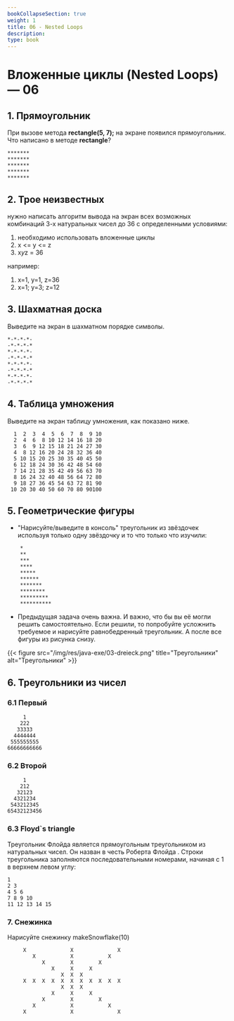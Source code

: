 ```yaml
---
bookCollapseSection: true
weight: 1
title: 06 - Nested Loops 
description: 
type: book 
---
```


# Вложенные циклы (Nested Loops)  — 06

## 1. Прямоугольник

При вызове метода **rectangle(5, 7);** на экране появился прямоугольник. Что написано в методе **rectangle**?

```code
*******
*******
*******
*******
*******
```

## 2. Трое неизвестных

нужно написать алгоритм вывода на экран всех возможных комбинаций 3-х натуральных чисел до 36 с определенными условиями:

1) необходимо использовать вложенные циклы
2) x <= y <= z
3) x*y*z = 36

например: 
1) x=1, y=1, z=36
2) x=1; y=3; z=12

## 3. Шахматная доска

Выведите на экран в шахматном порядке символы.

```code
*-*-*-*-
-*-*-*-*
*-*-*-*-
-*-*-*-*
*-*-*-*-
-*-*-*-*
*-*-*-*-
-*-*-*-*
```

## 4. Таблица умножения

Выведите на экран таблицу умножения, как показано ниже.

```code
  1  2  3  4  5  6  7  8  9 10
  2  4  6  8 10 12 14 16 18 20
  3  6  9 12 15 18 21 24 27 30
  4  8 12 16 20 24 28 32 36 40
  5 10 15 20 25 30 35 40 45 50
  6 12 18 24 30 36 42 48 54 60
  7 14 21 28 35 42 49 56 63 70
  8 16 24 32 40 48 56 64 72 80
  9 18 27 36 45 54 63 72 81 90
 10 20 30 40 50 60 70 80 90100
```

## 5. Геометрические фигуры

- "Нарисуйте/выведите в консоль" треугольник из звёздочек используя только одну звёздочку и то что только что изучили:
```code
    *
    **
    ***
    ****
    *****
    ******
    *******
    ********
    *********
    **********
```

- Предыдущая задача очень важна. И важно, что бы вы её могли решить самостоятельно. Если решили, то попробуйте усложнить требуемое и нарисуйте равнобедренный треугольник. А после все фигуры из рисунка снизу.

{{< figure src="/img/res/java-exe/03-dreieck.png" title="Треугольники" alt="Треугольники" >}}

## 6. Треугольники из чисел

### 6.1 Первый
```code
     1
    222
   33333
  4444444
 555555555
66666666666
```

### 6.2 Второй

```code
     1
    212
   32123
  4321234
 543212345
65432123456
```

### 6.3 Floyd`s triangle

Треугольник Флойда является прямоугольным треугольником из натуральных чисел. Он назван в честь Роберта Флойда . Строки треугольника заполняются последовательными номерами, начиная с 1 в верхнем левом углу:

```code
1
2 3
4 5 6
7 8 9 10
11 12 13 14 15  
```

### 7. Снежинка

Нарисуйте снежинку makeSnowflake(10)

```code
     X              X              X 
        X           X           X    
           X        X        X       
              X     X     X          
                 X  X  X             
     X  X  X  X  X  X  X  X  X  X  X 
                 X  X  X             
              X     X     X          
           X        X        X       
        X           X           X    
     X              X              X 
```
